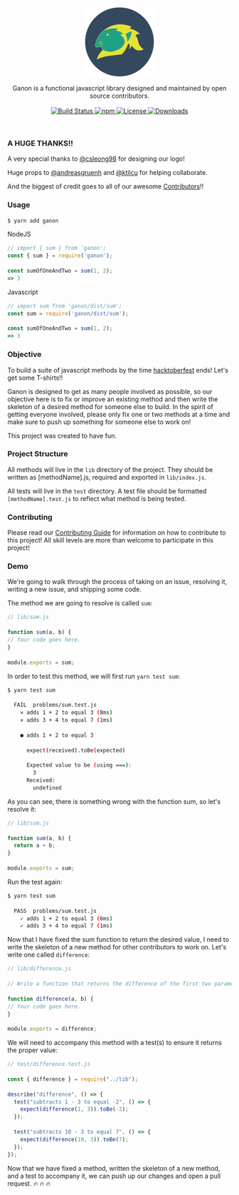 <p align="center">
  <img alt="Logo" src="./logo/ganon_version_2.png" />
</p>

<p align="center">
  Ganon is a functional javascript library designed and maintained by open source contributors.
  <br />
  <br />
  <a href="https://travis-ci.org/BlakeGuilloud/ganon">
    <img alt="Build Status" src="https://travis-ci.org/BlakeGuilloud/ganon.svg?branch=master" />
  </a>
  <a href="https://www.npmjs.com/package/ganon">
    <img alt="npm" src="https://img.shields.io/npm/v/ganon.svg" />
  </a>
  <a href="https://github.com/BlakeGuilloud/ganon/blob/master/LICENS">
    <img alt="License" src="https://img.shields.io/npm/l/ganon.svg" />
  </a>
  <a href="https://www.npmjs.org/package/ganon">
    <img alt="Downloads" src="http://img.shields.io/npm/dt/ganon.svg" />
  </a>
</p>

<!-- [![Build Status](https://travis-ci.org/BlakeGuilloud/ganon.svg?branch=master)](https://travis-ci.org/BlakeGuilloud/ganon) [![NPM version](https://img.shields.io/npm/v/ganon.svg)](https://www.npmjs.com/package/ganon) [![License](https://img.shields.io/npm/l/ganon.svg)](https://github.com/BlakeGuilloud/ganon/blob/master/LICENSE)
[![npm module downloads](http://img.shields.io/npm/dt/ganon.svg)](https://www.npmjs.org/package/ganon)
-->


<br />

### A HUGE THANKS!!
A very special thanks to [@csleong98](https://github.com/csleong98) for designing our logo!

Huge props to [@andreasgruenh](https://github.com/andreasgruenh) and [@ktilcu](https://github.com/ktilcu) for helping collaborate.

And the biggest of credit goes to all of our awesome [Contributors](https://github.com/BlakeGuilloud/ganon/graphs/contributors)!!

### Usage
```bash
$ yarn add ganon
```

NodeJS
```javascript
// import { sum } from 'ganon';
const { sum } = require('ganon');

const sumOfOneAndTwo = sum(1, 2);
=> 3
```

Javascript
```javascript
// import sum from 'ganon/dist/sum';
const sum = require('ganon/dist/sum');

const sumOfOneAndTwo = sum(1, 2);
=> 3
```

### Objective
To build a suite of javascript methods by the time [hacktoberfest](https://hacktoberfest.digitalocean.com/) ends! Let's get some T-shirts!!

Ganon is designed to get as many people involved as possible, so our objective here is to fix or improve an existing method and then write the skeleton of a desired method for someone else to build. In the spirit of getting everyone involved, please only fix one or two methods at a time and make sure to push up something for someone else to work on!

This project was created to have fun.

### Project Structure
All methods will live in the `lib` directory of the project. They should be written as [methodName].js, required and exported in `lib/index.js`.

All tests will live in the `test` directory. A test file should be formatted `[methodName].test.js` to reflect what method is being tested.

### Contributing
Please read our [Contributing Guide](https://github.com/BlakeGuilloud/ganon/blob/master/CONTRIBUTING.md) for information on how to contribute to this project! All skill levels are more than welcome to participate in this project!

### Demo
We're going to walk through the process of taking on an issue, resolving it, writing a new issue, and shipping some code.

The method we are going to resolve is called `sum`:

```javascript
// lib/sum.js

function sum(a, b) {
// Your code goes here.
}

module.exports = sum;
```

In order to test this method, we will first run `yarn test sum`:

```bash
$ yarn test sum

  FAIL  problems/sum.test.js
    ✕ adds 1 + 2 to equal 3 (8ms)
    ✕ adds 3 + 4 to equal 7 (1ms)

    ● adds 1 + 2 to equal 3

      expect(received).toBe(expected)

      Expected value to be (using ===):
        3
      Received:
        undefined
```

As you can see, there is something wrong with the function sum, so let's resolve it:

```javascript
// lib/sum.js

function sum(a, b) {
  return a + b;
}

module.exports = sum;
```

Run the test again:

```bash
$ yarn test sum
  
  PASS  problems/sum.test.js
    ✓ adds 1 + 2 to equal 3 (6ms)
    ✓ adds 3 + 4 to equal 7 (1ms)
```

Now that I have fixed the sum function to return the desired value, I need to write the skeleton of a new method for other contributors to work on. Let's write one called `difference`:

```javascript
// lib/difference.js

// Write a function that returns the difference of the first two parameters

function difference(a, b) {
// Your code goes here.
}

module.exports = difference;
```

We will need to accompany this method with a test(s) to ensure it returns the proper value:

```javascript
// test/difference.test.js

const { difference } = require("../lib");

describe("difference", () => {
  test("subtracts 1 - 3 to equal -2", () => {
    expect(difference(1, 3)).toBe(-2);
  });

  test("subtracts 10 - 3 to equal 7", () => {
    expect(difference(10, 3)).toBe(7);
  });
});

```

Now that we have fixed a method, written the skeleton of a new method, and a test to accompany it, we can push up our changes and open a pull request. :fire: :fire: :fire:
